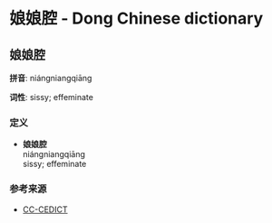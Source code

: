 # 娘娘腔 - Dong Chinese dictionary

## 娘娘腔

**拼音**: niáng​niang​qiāng

**词性**: sissy; effeminate

### 定义

- **娘娘腔**  
  niáng​niang​qiāng  
  sissy; effeminate

### 参考来源

- [CC-CEDICT](https://cc-cedict.org/wiki/)